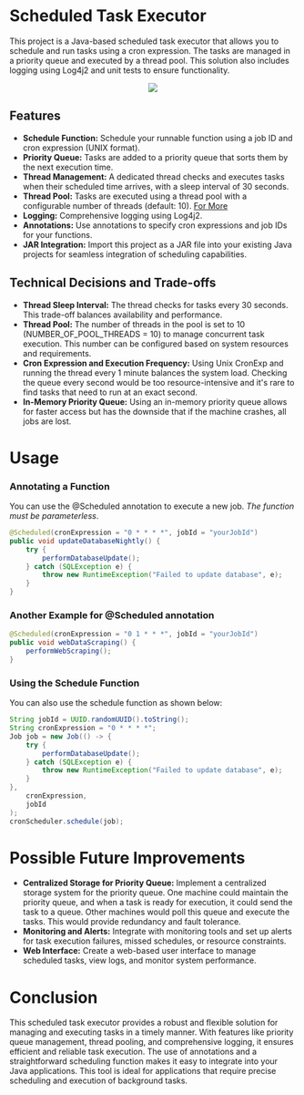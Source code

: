 # Scheduled Task Executor

This project is a Java-based scheduled task executor that allows you to schedule and run tasks using a cron expression. The tasks are managed in a priority queue and executed by a thread pool. This solution also includes logging using Log4j2 and unit tests to ensure functionality.

<p align="center">
  <img src="https://github.com/user-attachments/assets/233d1962-303b-49a8-a1ba-9115b1e823b0">
</p>


## Features

- **Schedule Function:** Schedule your runnable function using a job ID and cron expression (UNIX format).
- **Priority Queue:** Tasks are added to a priority queue that sorts them by the next execution time.
- **Thread Management:** A dedicated thread checks and executes tasks when their scheduled time arrives, with a sleep interval of 30 seconds.
- **Thread Pool:** Tasks are executed using a thread pool with a configurable number of threads (default: 10). [For More](https://backendhance.com/en/blog/2023/optimal-thread-pool-size/)
- **Logging:** Comprehensive logging using Log4j2.
- **Annotations:** Use annotations to specify cron expressions and job IDs for your functions.
- **JAR Integration:** Import this project as a JAR file into your existing Java projects for seamless integration of scheduling capabilities.

## Technical Decisions and Trade-offs

- **Thread Sleep Interval:** The thread checks for tasks every 30 seconds. This trade-off balances availability and performance.
- **Thread Pool:** The number of threads in the pool is set to 10 (NUMBER_OF_POOL_THREADS = 10) to manage concurrent task execution. This number can be configured based on system resources and requirements.
- **Cron Expression and Execution Frequency:** Using Unix CronExp and running the thread every 1 minute balances the system load. Checking the queue every second would be too resource-intensive and it's rare to find tasks that need to run at an exact second.
- **In-Memory Priority Queue:** Using an in-memory priority queue allows for faster access but has the downside that if the machine crashes, all jobs are lost.

# Usage

### Annotating a Function <br/>
You can use the @Scheduled annotation to execute a new job. *The function must be parameterless*.

```java
@Scheduled(cronExpression = "0 * * * *", jobId = "yourJobId")
public void updateDatabaseNightly() {
    try {
        performDatabaseUpdate();
    } catch (SQLException e) {
        throw new RuntimeException("Failed to update database", e);
    }
}
```
### Another Example for @Scheduled annotation
```java
@Scheduled(cronExpression = "0 1 * * *", jobId = "yourJobId")
public void webDataScraping() {
    performWebScraping();
}
```
### Using the Schedule Function <br/>
You can also use the schedule function as shown below:

```java
String jobId = UUID.randomUUID().toString();
String cronExpression = "0 * * * *";
Job job = new Job(() -> {
    try {
        performDatabaseUpdate();
    } catch (SQLException e) {
        throw new RuntimeException("Failed to update database", e);
    }
},
    cronExpression,
    jobId
);
cronScheduler.schedule(job);
```

# Possible Future Improvements

- **Centralized Storage for Priority Queue:** Implement a centralized storage system for the priority queue. One machine could maintain the priority queue, and when a task is ready for execution, it could send the task to a queue. Other machines would poll this queue and execute the tasks. This would provide redundancy and fault tolerance.
- **Monitoring and Alerts:** Integrate with monitoring tools and set up alerts for task execution failures, missed schedules, or resource constraints.
- **Web Interface:** Create a web-based user interface to manage scheduled tasks, view logs, and monitor system performance.

# Conclusion
This scheduled task executor provides a robust and flexible solution for managing and executing tasks in a timely manner. With features like priority queue management, thread pooling, and comprehensive logging, it ensures efficient and reliable task execution. The use of annotations and a straightforward scheduling function makes it easy to integrate into your Java applications. This tool is ideal for applications that require precise scheduling and execution of background tasks.
